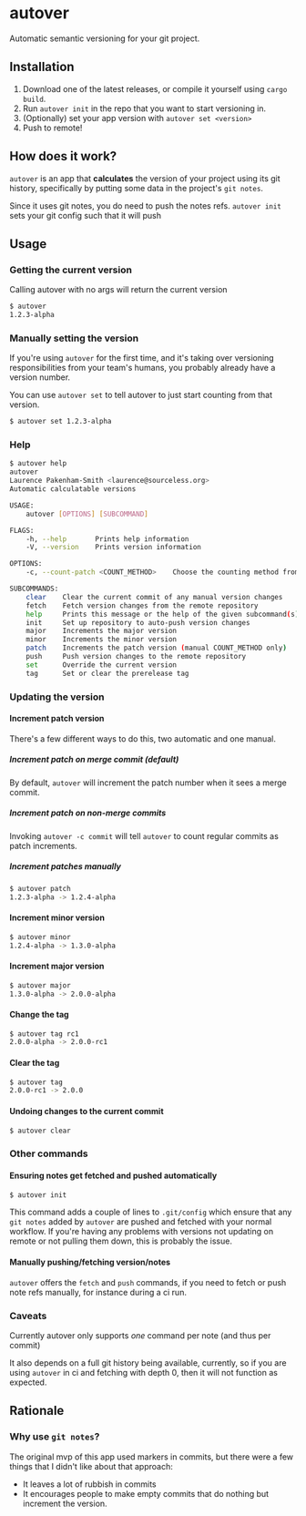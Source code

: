 # autover

Automatic semantic versioning for your git project.

## Installation
1. Download one of the latest releases, or compile it yourself using `cargo build`.
2. Run `autover init` in the repo that you want to start versioning in.
3. (Optionally) set your app version with `autover set <version>`
4. Push to remote!

## How does it work?
`autover` is an app that **calculates** the version of your project using its git history, specifically by putting some data in the project's `git notes`.

Since it uses git notes, you do need to push the notes refs. `autover init` sets your git config such that it will push 

## Usage
### Getting the current version

Calling autover with no args will return the current version
``` sh
$ autover
1.2.3-alpha
```

### Manually setting the version
If you're using `autover` for the first time, and it's taking over versioning
responsibilities from your team's humans, you probably already have a version
number.

You can use `autover set` to tell autover to just start counting from that
version.

``` sh
$ autover set 1.2.3-alpha
```

### Help

``` sh
$ autover help
autover 
Laurence Pakenham-Smith <laurence@sourceless.org>
Automatic calculatable versions

USAGE:
    autover [OPTIONS] [SUBCOMMAND]

FLAGS:
    -h, --help       Prints help information
    -V, --version    Prints version information

OPTIONS:
    -c, --count-patch <COUNT_METHOD>    Choose the counting method from merge (default), commit, or manual.

SUBCOMMANDS:
    clear    Clear the current commit of any manual version changes
    fetch    Fetch version changes from the remote repository
    help     Prints this message or the help of the given subcommand(s)
    init     Set up repository to auto-push version changes
    major    Increments the major version
    minor    Increments the minor version
    patch    Increments the patch version (manual COUNT_METHOD only)
    push     Push version changes to the remote repository
    set      Override the current version
    tag      Set or clear the prerelease tag
```

### Updating the version
#### Increment patch version
There's a few different ways to do this, two automatic and one manual.
##### Increment patch on merge commit (default)
By default, `autover` will increment the patch number when it sees a merge commit.

##### Increment patch on non-merge commits
Invoking `autover -c commit` will tell `autover` to count regular commits as patch increments.

##### Increment patches manually

``` sh
$ autover patch
1.2.3-alpha -> 1.2.4-alpha
```

#### Increment minor version
``` sh
$ autover minor
1.2.4-alpha -> 1.3.0-alpha
```

#### Increment major version
``` sh
$ autover major
1.3.0-alpha -> 2.0.0-alpha
```

#### Change the tag
``` sh
$ autover tag rc1
2.0.0-alpha -> 2.0.0-rc1
```

#### Clear the tag
``` sh
$ autover tag
2.0.0-rc1 -> 2.0.0
```

#### Undoing changes to the current commit

``` sh
$ autover clear
```

### Other commands
#### Ensuring notes get fetched and pushed automatically

``` sh
$ autover init
```

This command adds a couple of lines to `.git/config` which ensure that any `git notes` added by `autover` are pushed and fetched with your normal workflow. If you're having any problems with versions not updating on remote or not pulling them down, this is probably the issue.

#### Manually pushing/fetching version/notes
`autover` offers the `fetch` and `push` commands, if you need to fetch or push note refs manually, for instance during a ci run.

### Caveats
Currently autover only supports *one* command per note (and thus per commit)

It also depends on a full git history being available, currently, so if you are using `autover` in ci and fetching with depth 0, then it will not function as expected.

## Rationale
### Why use `git notes`?
The original mvp of this app used markers in commits, but there were a few things that I didn't like about that approach:
* It leaves a lot of rubbish in commits
* It encourages people to make empty commits that do nothing but increment the version.
